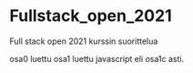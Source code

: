 # Fullstack_open_2021
Full stack open 2021 kurssin suorittelua

osa0 luettu
osa1 luettu javascript eli osa1c asti.

